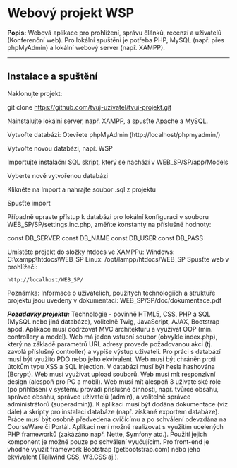 # Webový projekt WSP

**Popis:** Webová aplikace pro prohlížení, správu článků, recenzí a uživatelů (Konferenční web). Pro lokální spuštění je potřeba PHP, MySQL (např. přes phpMyAdmin) a lokální webový server (např. XAMPP).

---

## Instalace a spuštění
Naklonujte projekt:  
  
   git clone https://github.com/tvuj-uzivatel/tvuj-projekt.git

Nainstalujte lokální server, např. XAMPP, a spusťte Apache a MySQL.

Vytvořte databázi:
    Otevřete phpMyAdmin (http://localhost/phpmyadmin/)

Vytvořte novou databázi, např. WSP

Importujte instalační SQL skript, který se nachází v WEB_SP/SP/app/Models

Vyberte nově vytvořenou databázi

Klikněte na Import a nahrajte soubor .sql z projektu

Spusťte import

Případně upravte přístup k databázi pro lokální konfiguraci v souboru  WEB_SP/SP/settings.inc.php, změňte konstanty na příslušné hodnoty:

const DB_SERVER
const DB_NAME
const DB_USER
const DB_PASS

Umístěte projekt do složky htdocs ve XAMPPu:
    Windows: C:\xampp\htdocs\WEB_SP
    Linux: /opt/lampp/htdocs/WEB_SP
Spusťte web v prohlížeči:
    
    http://localhost/WEB_SP/

Poznámka: Informace o uživatelích, použitých technologiích a struktuře projektu jsou uvedeny v dokumentaci:
WEB_SP/SP/doc/dokumentace.pdf


***Pozadavky projektu:***
    Technologie - povinně HTML5, CSS, PHP a SQL (MySQL nebo jiná databáze), volitelně Twig, JavaScript, AJAX, Bootstrap apod.
    Aplikace musí dodržovat MVC architekturu a využívat OOP (min. controllery a model).
    Web má jeden vstupní soubor (obvykle index.php), který na základě parametrů URL adresy provede požadovanou akci (tj. zavolá příslušný controller) a vypíše výstup uživateli.
    Pro práci s databází musí být využito PDO nebo jeho ekvivalent.
    Web musí být chráněn proti útokům typu XSS a SQL Injection.
    V databázi musí být hesla hashována (Bcrypt).
    Web musí využívat upload souborů.
    Web musí mít responzivní design (alespoň pro PC a mobil).
    Web musí mít alespoň 3 uživatelské role (po přihlášení v systému provádí příslušné činnosti, např. tvůrce obsahu, správce obsahu, správce uživatelů (admin), a volitelně správce administrátorů (superadmin)).
    K aplikaci musí být dodána dokumentace (viz dále) a skripty pro instalaci databáze (např. získané exportem databáze).
    Práce musí být osobně předvedena cvičícímu a po schválení odevzdána na CourseWare či Portál.
    Aplikaci není možné realizovat s využitím ucelených PHP frameworků (zakázáno např. Nette, Symfony atd.). Použití jejich komponent je možné pouze po schválení vyučujícím.
    Pro front-end je vhodné využít framework Bootstrap (getbootstrap.com) nebo jeho ekvivalent (Tailwind CSS, W3.CSS aj.).



